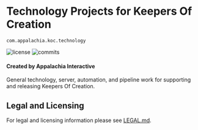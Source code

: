 # Technology Projects for Keepers Of Creation

`com.appalachia.koc.technology`

![license](https://img.shields.io/github/license/AppalachiaInteractive/com.appalachia.koc.technology?)
![commits](https://img.shields.io/github/commit-activity/m/AppalachiaInteractive/com.appalachia.koc.technology?)

#### Created by Appalachia Interactive

General technology, server, automation, and pipeline work for supporting and releasing Keepers Of Creation.

## Legal and Licensing
For legal and licensing information please see [LEGAL.md](./LEGAL.md).
